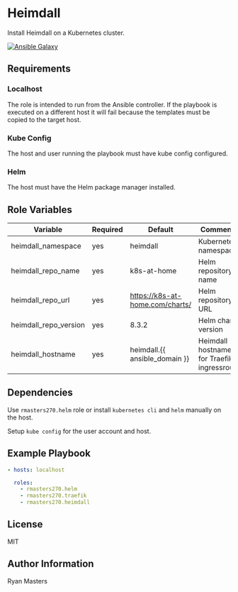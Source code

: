 # Heimdall

Install Heimdall on a Kubernetes cluster.

[![Ansible Galaxy](https://img.shields.io/badge/ansible--galaxy-heimdall-blue.svg)](https://galaxy.ansible.com/ui/standalone/roles/rmasters270//heimdall)

## Requirements

### Localhost

The role is intended to run from the Ansible controller.  If the playbook is executed on a different host it will fail because the templates must be copied to the target host.

### Kube Config

The host and user running the playbook must have kube config configured.

### Helm

The host must have the Helm package manager installed.

## Role Variables

| Variable              | Required | Default                           | Comments                                   |
| --------------------- | -------- | --------------------------------- | ------------------------------------------ |
| heimdall_namespace    | yes      | heimdall                          | Kubernetes namespace                       |
| heimdall_repo_name    | yes      | k8s-at-home                       | Helm repository name                       |
| heimdall_repo_url     | yes      | <https://k8s-at-home.com/charts/> | Helm repository URL                        |
| heimdall_repo_version | yes      | 8.3.2                             | Helm chart version                         |
| heimdall_hostname     | yes      | heimdall.{{ ansible_domain }}     | Heimdall hostname for Traefik ingressroute |

## Dependencies

Use `rmasters270.helm` role or install `kubernetes cli` and `helm` manually on the host.

Setup `kube config` for the user account and host.

## Example Playbook

```yaml
- hosts: localhost

  roles:
    - rmasters270.helm
    - rmasters270.traefik
    - rmasters270.heimdall
```

## License

MIT

## Author Information

Ryan Masters
